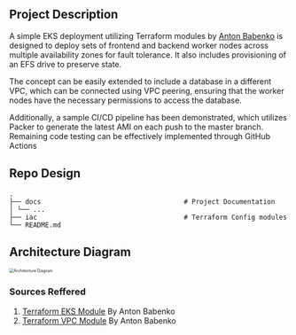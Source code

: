 ## Project Description
A simple EKS deployment utilizing Terraform modules by [Anton Babenko](https://registry.terraform.io/namespaces/antonbabenko) is designed to deploy sets of frontend and backend worker nodes across multiple availability zones for fault tolerance. It also includes provisioning of an EFS drive to preserve state. 

The concept can be easily extended to include a database in a different VPC, which can be connected using VPC peering, ensuring that the worker nodes have the necessary permissions to access the database. 

Additionally, a sample CI/CD pipeline has been demonstrated, which utilizes Packer to generate the latest AMI on each push to the master branch. Remaining code testing can be effectively implemented through GitHub Actions

## Repo Design
```
.
├── docs 									# Project Documentation
│ └── ...
├── iac 									# Terraform Config modules
└── README.md

```

## Architecture Diagram

<img src="/Users/pdeol/code/github_projects/kubernetes_deployment/docs/images/architecture.png" alt="Architecture Diagram" style="zoom:50%;" />

### Sources Reffered
1. [Terraform EKS Module](https://registry.terraform.io/modules/terraform-aws-modules/eks/aws/latest) By Anton Babenko
2. [Terraform VPC Module](https://registry.terraform.io/modules/terraform-aws-modules/vpc/aws/latest) By Anton Babenko
